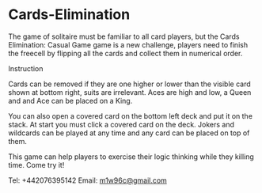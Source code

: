 # Cards-Elimination

The game of solitaire must be familiar to all card players, but the Cards Elimination: Casual Game game is a new challenge, players need to finish the freecell by flipping all the cards and collect them in numerical order.

Instruction

Cards can be removed if they are one higher or lower than the visible card shown at bottom right, suits are irrelevant. Aces are high and low, a Queen and and Ace can be placed on a King.

You can also open a covered card on the bottom left deck and put it on the stack. At start you must click a covered card on the deck. Jokers and wildcards can be played at any time and any card can be placed on top of them.

This game can help players to exercise their logic thinking while they killing time. Come try it!

Tel: +442076395142
Email: m1w96c@gmail.com
